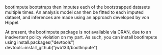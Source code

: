 bootImpute bootstraps then imputes each of the bootstrapped datasets multiple times. An analysis model can then be fitted to each imputed dataset, and inferences are made using an approach developed by von Hippel.

At present, the bootImpute package is not available via CRAN, due to an inadvertent policy violation on my part. As such, you can install bootImpute using
install.packages("devtools")
devtools::install_github("jwb133/bootImpute")
